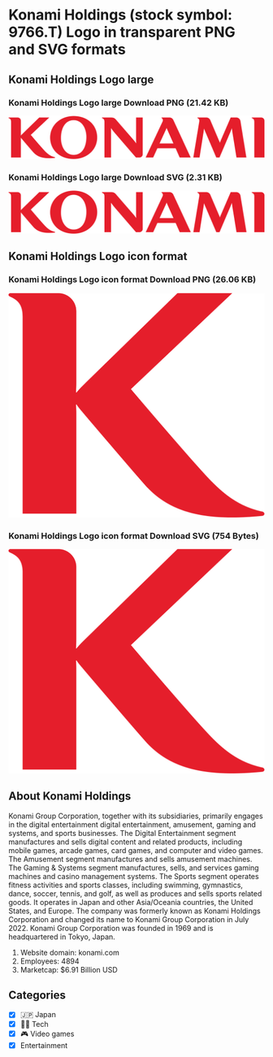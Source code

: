 # Konami Holdings (stock symbol: 9766.T) Logo in transparent PNG and SVG formats

## Konami Holdings Logo large

### Konami Holdings Logo large Download PNG (21.42 KB)

![Konami Holdings Logo large Download PNG (21.42 KB)](/img/orig/9766.T_BIG-7e4dfdfd.png)

### Konami Holdings Logo large Download SVG (2.31 KB)

![Konami Holdings Logo large Download SVG (2.31 KB)](/img/orig/9766.T_BIG-e249da71.svg)

## Konami Holdings Logo icon format

### Konami Holdings Logo icon format Download PNG (26.06 KB)

![Konami Holdings Logo icon format Download PNG (26.06 KB)](/img/orig/9766.T-ed30272d.png)

### Konami Holdings Logo icon format Download SVG (754 Bytes)

![Konami Holdings Logo icon format Download SVG (754 Bytes)](/img/orig/9766.T-2efe635f.svg)

## About Konami Holdings

Konami Group Corporation, together with its subsidiaries, primarily engages in the digital entertainment digital entertainment, amusement, gaming and systems, and sports businesses. The Digital Entertainment segment manufactures and sells digital content and related products, including mobile games, arcade games, card games, and computer and video games. The Amusement segment manufactures and sells amusement machines. The Gaming & Systems segment manufactures, sells, and services gaming machines and casino management systems. The Sports segment operates fitness activities and sports classes, including swimming, gymnastics, dance, soccer, tennis, and golf, as well as produces and sells sports related goods. It operates in Japan and other Asia/Oceania countries, the United States, and Europe. The company was formerly known as Konami Holdings Corporation and changed its name to Konami Group Corporation in July 2022. Konami Group Corporation was founded in 1969 and is headquartered in Tokyo, Japan.

1. Website domain: konami.com
2. Employees: 4894
3. Marketcap: $6.91 Billion USD


## Categories
- [x] 🇯🇵 Japan
- [x] 👩‍💻 Tech
- [x] 🎮 Video games
- [x] Entertainment
